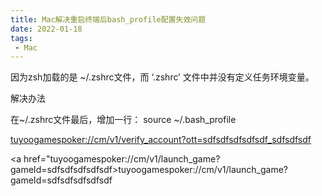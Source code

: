 ```yaml
---
title: Mac解决重启终端后bash_profile配置失效问题
date: 2022-01-18
tags:
 - Mac
---
```


因为zsh加载的是 ~/.zshrc文件，而 ‘.zshrc’ 文件中并没有定义任务环境变量。

解决办法

在~/.zshrc文件最后，增加一行：
source ~/.bash_profile


<a href="tuyoogamespoker://cm/v1/verify_account?ott=sdfsdfsdfsdfsdf_sdfsdfsdf">tuyoogamespoker://cm/v1/verify_account?ott=sdfsdfsdfsdfsdf_sdfsdfsdf</a>

<a href="tuyoogamespoker://cm/v1/launch_game?gameId=sdfsdfsdfsdfsdf>tuyoogamespoker://cm/v1/launch_game?gameId=sdfsdfsdfsdfsdf</a>